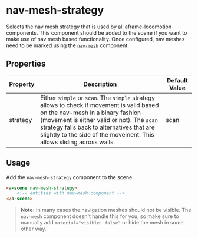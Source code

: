# nav-mesh-strategy
Selects the nav mesh strategy that is used by all aframe-locomotion components. This component should be added to the scene if you want to make use of nav mesh based functionality. Once configured, nav meshes need to be marked using the [`nav-mesh`](../nav-mesh.component) component.

## Properties
| Property | Description | Default Value |
|----------|-------------|---------------|
| strategy | Either `simple` or `scan`. The `simple` strategy allows to check if movement is valid based on the nav-mesh in a binary fashion (movement is either valid or not). The `scan` strategy falls back to alternatives that are slightly to the side of the movement. This allows sliding across walls. | scan |

## Usage
Add the `nav-mesh-strategy` component to the scene
```HTML
<a-scene nav-mesh-strategy>
    <!-- entities with nav-mesh component -->
</a-scene>
```

> **Note:** In many cases the navigation meshes should not be visible. The `nav-mesh` component doesn't handle this for you, so make sure to manually add `material="visible: false"` or hide the mesh in some other way.